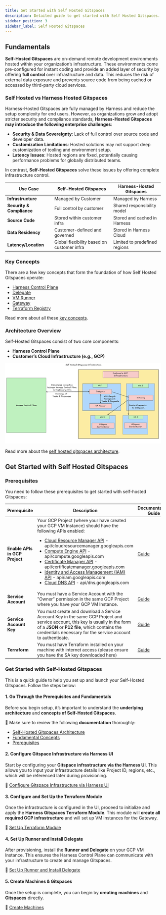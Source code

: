 ```yaml
---
title: Get Started with Self Hosted Gitspaces
description: Detailed guide to get started with Self Hosted Gitspaces. 
sidebar_position: 3
sidebar_label: Self Hosted Gitspaces
---
```


## Fundamentals

**Self-Hosted Gitspaces** are on-demand remote development environments hosted within your organization’s infrastructure. These environments come pre-configured for instant coding and provide an added layer of security by offering **full control** over infrastructure and data. This reduces the risk of external data exposure and prevents source code from being cached or accessed by third-party cloud services.

### Self Hosted vs Harness Hosted Gitspaces 
Harness-Hosted Gitspaces are fully managed by Harness and reduce the setup complexity for end users. However, as organizations grow and adopt stricter security and compliance standards, **Harness-Hosted Gitspaces may introduce the following enterprise challenges**:

* **Security & Data Sovereignty**: Lack of full control over source code and developer data.
* **Customization Limitations**: Hosted solutions may not support deep customization of tooling and environment setup.
* **Latency Issues**: Hosted regions are fixed, potentially causing performance problems for globally distributed teams.

In contrast, **Self-Hosted Gitspaces** solve these issues by offering complete infrastructure control. 

| Use Case                  | Self-Hosted Gitspaces                      | Harness-Hosted Gitspaces           |
| ------------------------- | ------------------------------------------ | ---------------------------------- |
| **Infrastructure**        | Managed by Customer       | Managed by Harness                 |
| **Security & Compliance** | Full control by customer                   | Shared responsibility model        |
| **Source Code**           | Stored within customer infra               | Stored and cached in Harness |
| **Data Residency**        | Customer-defined and governed              | Stored in Harness Cloud         |
| **Latency/Location**      | Global flexibility based on customer infra | Limited to predefined regions      |

### Key Concepts 
There are a few key concepts that form the foundation of how Self Hosted Gitspaces operate: 
- [Harness Control Plane](/docs/cloud-development-environments/self-hosted-gitspaces/fundamentals.md#harness-control-plane)
- [Delegate](/docs/cloud-development-environments/self-hosted-gitspaces/fundamentals.md#delegate)
- [VM Runner](/docs/cloud-development-environments/self-hosted-gitspaces/fundamentals.md#vm-runner)
- [Gateway](/docs/cloud-development-environments/self-hosted-gitspaces/fundamentals.md#gateway)
- [Terraform Registry](/docs/cloud-development-environments/self-hosted-gitspaces/fundamentals.md#terraform-registry)

Read more about all these [key concepts](/docs/cloud-development-environments/self-hosted-gitspaces/fundamentals.md). 

### Architecture Overview
Self-Hosted Gitspaces consist of two core components:

* **Harness Control Plane**
* **Customer’s Cloud Infrastructure (e.g., GCP)**

![Architecture Diagram](./static/self-hosted-architecture.png)

Read more about the [self hosted gitspaces architecture](/docs/cloud-development-environments/deep-dive-into-gitspaces/self-hosted-architecture.md). 

## Get Started with Self Hosted Gitspaces
### Prerequisites
You need to follow these prerequisites to get started with self-hosted Gitspaces:

| **Prerequisite**    | **Description** | **Documentation Guide** | 
| -------- | ------- | ---------- | 
| **Enable APIs in GCP Project** | Your GCP Project (where your have created your GCP VM Instance) should have the following APIs enabled:  <ul><li>[Cloud Resource Manager API](https://cloud.google.com/resource-manager/reference/rest) - api/cloudresourcemanager.googleapis.com</li><li>[Compute Engine API](https://cloud.google.com/compute/docs/reference/rest/v1) - api/compute.googleapis.com</li><li>[Certificate Manager API](https://cloud.google.com/certificate-manager/docs/reference/certificate-manager/rest) - api/certificatemanager.googleapis.com</li><li>[Identity and Access Management (IAM) API](https://cloud.google.com/iam/docs/reference/rest) - api/iam.googleapis.com</li><li>[Cloud DNS API](https://cloud.google.com/dns/docs/reference/rest/v1) - api/dns.googleapis.com</li></ul>   | [Guide](https://cloud.google.com/endpoints/docs/openapi/enable-api) |
| **Service Account** | You must have a Service Account with the "Owner" permission in the same GCP Project where you have your GCP VM Instance.| [Guide](https://cloud.google.com/iam/docs/service-accounts-create) | 
| **Service Account Key** | You must create and download a Service Account Key in the same GCP Project and service account, this key is usually in the form of a **JSON** or **P12 file**, which contains the credentials necessary for the service account to authenticate. | [Guide](https://cloud.google.com/iam/docs/keys-create-delete) | 
| **Terraform** | You must have Terraform installed on your machine with internet access (please ensure you have the SA key downloaded here) | [Guide](https://developer.hashicorp.com/terraform/tutorials/aws-get-started/install-cli) |

### Get Started with Self-Hosted Gitspaces

This is a quick guide to help you set up and launch your Self-Hosted Gitspaces. Follow the steps below:

#### 1. Go Through the Prerequisites and Fundamentals

Before you begin setup, it’s important to understand the **underlying architecture** and **concepts of Self-Hosted Gitspaces**. 

🔗 Make sure to review the following **documentation** thoroughly:

- [Self-Hosted Gitspaces Architecture](/docs/cloud-development-environments/deep-dive-into-gitspaces/self-hosted-architecture.md)  
- [Fundamental Concepts](/docs/cloud-development-environments/self-hosted-gitspaces/fundamentals.md)  
- [Prerequisites](/docs/cloud-development-environments/self-hosted-gitspaces/fundamentals.md#prerequisites)  

#### 2. Configure Gitspace Infrastructure via Harness UI

Start by configuring your **Gitspace infrastructure via the Harness UI**. This allows you to input your infrastructure details like Project ID, regions, etc., which will be referenced later during provisioning.

🔗 [Configure Gitspace Infrastructure via Harness UI](/docs/cloud-development-environments/self-hosted-gitspaces/steps/gitspace-infra-ui.md)

#### 3. Configure and Set Up the Terraform Module

Once the infrastructure is configured in the UI, proceed to initialize and apply the **Harness Gitspaces Terraform Module**. This module will **create all required GCP infrastructure** and will set up VM instances for the Gateway. 

🔗 [Set Up Terraform Module](/docs/cloud-development-environments/self-hosted-gitspaces/steps/gitspace-infra-terraform.md)

#### 4. Set Up Runner and Install Delegate

After provisioning, install the **Runner and Delegate** on your GCP VM Instance. This ensures the Harness Control Plane can communicate with your infrastructure to create and manage Gitspaces.

🔗 [Set Up Runner and Install Delegate](/docs/cloud-development-environments/self-hosted-gitspaces/steps/runner-delegate.md)

#### 5. Create Machines & Gitspaces

Once the setup is complete, you can begin by **creating machines** and **Gitspaces** directly. 

🔗 [Create Machines](/docs/cloud-development-environments/manage-gitspaces/create-gitspaces.md)